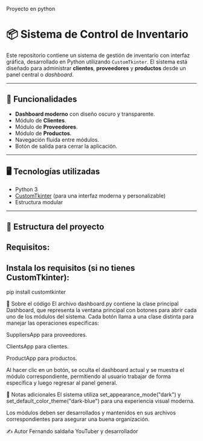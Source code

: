 Proyecto en python 
# 📦 Sistema de Control de Inventario

Este repositorio contiene un sistema de gestión de inventario con interfaz gráfica, desarrollado en Python utilizando `CustomTkinter`. El sistema está diseñado para administrar **clientes**, **proveedores** y **productos** desde un panel central o _dashboard_.

---

## 🎯 Funcionalidades

- **Dashboard moderno** con diseño oscuro y transparente.
- Módulo de **Clientes**.
- Módulo de **Proveedores**.
- Módulo de **Productos**.
- Navegación fluida entre módulos.
- Botón de salida para cerrar la aplicación.

---

## 🖥️ Tecnologías utilizadas

- Python 3
- [CustomTkinter](https://github.com/TomSchimansky/CustomTkinter) (para una interfaz moderna y personalizable)
- Estructura modular

---

## 📁 Estructura del proyecto

## Requisitos:
## Instala los requisitos (si no tienes CustomTkinter):

pip install customtkinter

🧠 Sobre el código
El archivo dashboard.py contiene la clase principal Dashboard, 
que representa la ventana principal con botones para abrir cada uno de los módulos del sistema. 
Cada botón llama a una clase distinta para manejar las operaciones específicas:

SuppliersApp para proveedores.

ClientsApp para clientes.

ProductApp para productos.

Al hacer clic en un botón, se oculta el dashboard actual y se muestra el módulo correspondiente,
 permitiendo al usuario trabajar de forma específica y luego regresar al panel general.

📌 Notas adicionales
El sistema utiliza set_appearance_mode("dark") y set_default_color_theme("dark-blue") para una experiencia visual moderna.

Los módulos deben ser desarrollados y mantenidos en sus archivos correspondientes para asegurar una buena organización.

✍️ Autor
Fernando saldaña
YouTuber y desarrollador 


